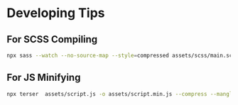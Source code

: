 # Developing Tips

## For SCSS Compiling

```bash
npx sass --watch --no-source-map --style=compressed assets/scss/main.scss assets/styles.min.css
```

## For JS Minifying

```bash
npx terser  assets/script.js -o assets/script.min.js --compress --mangle --watch
```
